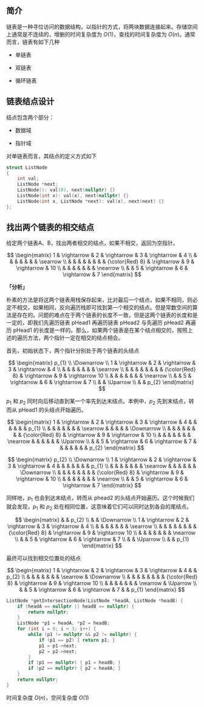 ## 简介
链表是一种寻位访问的数据结构，以指针的方式，将两块数据连接起来。存储空间上通常是不连续的，增删的时间复杂度为 $O(1)$，查找的时间复杂度为 $O(n)$。通常而言，链表有如下几种

* 单链表

* 双链表

* 循环链表

## 链表结点设计
结点包含两个部分：

* 数据域

* 指针域

对单链表而言，其结点的定义方式如下

```cpp
struct ListNode
{
    int val;
    ListNode *next;
    ListNode(): val(0), next(nullptr) {}
    ListNode(int x): val(x), next(nullptr) {}
    ListNode(int x, ListNode *next): val(x), next(next) {}
};
```

## 找出两个链表的相交结点
给定两个链表A、B，找出两者相交的结点，如果不相交，返回为空指针。

$$
\begin{matrix}
1 & \rightarrow & 2 & \rightarrow & 3 & \rightarrow & 4 \\
& & & & & & & \searrow \\
& & & & & & & & {\color{Red} 8} & \rightarrow & 9 & \rightarrow & 10 \\
& & & & & & & \nearrow \\
& & 5 & \rightarrow & 6 & \rightarrow & 7
\end{matrix}
$$

**「分析」**

朴素的方法是将这两个链表用栈保存起来，比对最后一个结点，如果不相同，则必定不相交，如果相同，反向遍历栈即可找到第一个相交的结点。但是常数空间的算法是存在的。问题的难点在于两个链表的长度不一致，但是这两个链表的长度和是一定的，即我们先遍历链表 pHead1 再遍历链表 pHead2 与先遍历 pHead2 再遍历 pHead1 的长度是一样的。那么，如果两个链表是在某个结点相交的，按照上述的遍历方法，两个指针一定在相交的结点相会。

首先，初始状态下，两个指针分别处于两个链表的头结点

$$
\begin{matrix}
p_{1} \\
\Downarrow \\
1 & \rightarrow & 2 & \rightarrow & 3 & \rightarrow & 4 \\
& & & & & & & \searrow \\
& & & & & & & & {\color{Red} 8} & \rightarrow & 9 & \rightarrow 10 \\
& & & & & & & \nearrow \\
& & 5 & \rightarrow & 6 & \rightarrow & 7 \\
& & \Uparrow \\
& & p_{2}
\end{matrix}
$$

$p_{1}$ 和 $p_{2}$ 同时向后移动直到某一个率先到达末结点。本例中，$p_{2}$ 先到末结点，转而从 pHead1 的头结点开始遍历。

$$
\begin{matrix}
1 & \rightarrow & 2 & \rightarrow & 3 & \rightarrow & 4 & & & & & & p_{1} \\
& & & & & & & \searrow & & & & & \Downarrow \\
& & & & & & & & {\color{Red} 8} & \rightarrow & 9 & \rightarrow & 10 \\
& & & & & & & \nearrow & & & & & & \Uparrow \\
& & 5 & \rightarrow & 6 & \rightarrow & 7 & & & & & & & p_{2}
\end{matrix}
$$

$$
\begin{matrix}
p_{2} \\
\Downarrow \\
1 & \rightarrow & 2 & \rightarrow & 3 & \rightarrow & 4 & & & & & & & p_{1} \\
& & & & & & & \searrow & & & & & & \Downarrow \\
& & & & & & & & {\color{Red} 8} & \rightarrow & 9 & \rightarrow & 10 \\
& & & & & & & \nearrow \\
& & 5 & \rightarrow & 6 & \rightarrow & 7
\end{matrix}
$$

同样地，$p_{1}$ 也会到达末结点，转而从 phead2 的头结点开始遍历。这个时候我们就会发现，$p_{1}$ 和 $p_{2}$ 处在相同位置，这意味着它们可以同时达到各自的尾结点。

$$
\begin{matrix}
& & p_{2} \\
& & \Downarrow \\
1 & \rightarrow & 2 & \rightarrow & 3 & \rightarrow & 4 \\
& & & & & & & \searrow \\
& & & & & & & & {\color{Red} 8} & \rightarrow & 9 & \rightarrow 10 \\
& & & & & & & \nearrow \\
& & 5 & \rightarrow & 6 & \rightarrow & 7 \\
& & \Uparrow \\
& & p_{1}
\end{matrix}
$$

最终可以找到相交位置处的结点

$$
\begin{matrix}
1 & \rightarrow & 2 & \rightarrow & 3 & \rightarrow & 4 & & p_{2} \\
& & & & & & & \searrow & \Downarrow \\
& & & & & & & & {\color{Red} 8} & \rightarrow & 9 & \rightarrow 10 \\
& & & & & & & \nearrow & \Uparrow \\
& & 5 & \rightarrow & 6 & \rightarrow & 7 & & p_{1}
\end{matrix}
$$

```cpp
ListNode *getIntersectionNode(ListNode *headA, ListNode *headB) {
    if (headA == nullptr || headB == nullptr) {
        return nullptr;
    }
    ListNode *p1 = headA, *p2 = headB;
    for (int i = 0; i < 3; i++) {
        while (p1 != nullptr && p2 != nullptr) {
            if (p1 == p2) { return p1; }
            p1 = p1->next;
            p2 = p2->next;
        }
        if (p1 == nullptr) { p1 = headB; }
        if (p2 == nullptr) { p2 = headA; }
    }
    return nullptr;
}
```
时间复杂度 $O(n)$，空间复杂度 $O(1)$